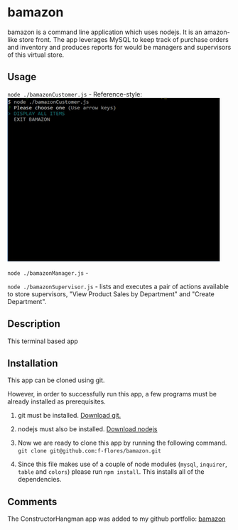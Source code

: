 # bamazon

bamazon is a command line application which uses nodejs. It is an amazon-like store front. The app leverages MySQL to keep track of purchase orders and inventory and produces reports for would be managers and supervisors of this virtual store.

## Usage

`node ./bamazonCustomer.js` -
Reference-style: 
![alt text][bamazonCustomer]

[bamazonCustomer]: ./assets/images/bamazonCustomer.gif "bamazonCustomer Module Flow"

`node ./bamazonManager.js` -

`node ./bamazonSupervisor.js` - lists and executes a pair of actions available to store supervisors, "View Product Sales by Department" and "Create Department".

## Description

This terminal based app

## Installation

This app can be cloned using git.

However, in order to successfully run this app, a few programs must be already installed as prerequisites.

1. git must be installed.
  [Download git.](https://git-scm.com/downloads)

2. nodejs must also be installed.
  [Download nodejs](https://nodejs.org/en/download/)

3. Now we are ready to clone this app by running the following command. `git clone git@github.com:f-flores/bamazon.git`

4. Since this file makes use of a couple of node modules (`mysql`, `inquirer`, `table` and `colors`) please run `npm install`.  This installs all of the dependencies.

## Comments

The ConstructorHangman app was added to my github portfolio:
[bamazon](https://github.com/f-flores/bamazon)
